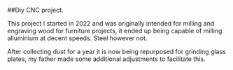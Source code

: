 
##Diy CNC project.

This project I started in 2022 and was originally intended for milling and engraving wood for furniture projects, it ended up being capable of milling alluminium at decent speeds. Steel however not.

After collecting dust for a year it is now being repurposed for grinding glass plates, my father made some additional adjustments to facilitate this.



